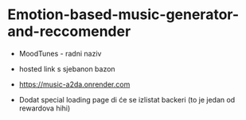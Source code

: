 # Emotion-based-music-generator-and-reccomender

* MoodTunes - radni naziv
* hosted link s sjebanon bazon
* https://music-a2da.onrender.com

* Dodat special loading page di će se izlistat backeri (to je jedan od rewardova hihi)

